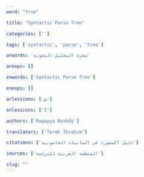 ```yaml
---
word: "true"

title: "Syntactic Parse Tree"

categories: ['']

tags: ['syntactic', 'parse', 'tree']

arwords: 'شجرة التحليل النحوية'

arexps: []

enwords: ['Syntactic Parse Tree']

enexps: []

arlexicons: ['ش']

enlexicons: ['S']

authors: ['Ruqayya Roshdy']

translators: ['Tarek Ibrahim']

citations: ['دليل أكسفورد في السانيات الحاسوبية']

sources: ['المنظمة العربية للترجمة']

slug: ""
---
```

